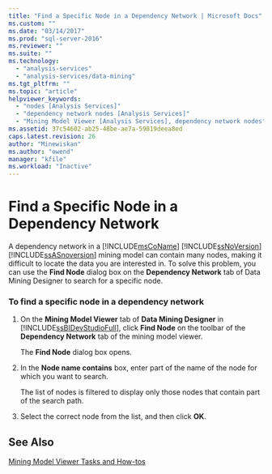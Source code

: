 ```yaml
---
title: "Find a Specific Node in a Dependency Network | Microsoft Docs"
ms.custom: ""
ms.date: "03/14/2017"
ms.prod: "sql-server-2016"
ms.reviewer: ""
ms.suite: ""
ms.technology: 
  - "analysis-services"
  - "analysis-services/data-mining"
ms.tgt_pltfrm: ""
ms.topic: "article"
helpviewer_keywords: 
  - "nodes [Analysis Services]"
  - "dependency network nodes [Analysis Services]"
  - "Mining Model Viewer [Analysis Services], dependency network nodes"
ms.assetid: 37c54602-ab25-48be-ae7a-59819deea8ed
caps.latest.revision: 26
author: "Minewiskan"
ms.author: "owend"
manager: "kfile"
ms.workload: "Inactive"
---
```

# Find a Specific Node in a Dependency Network
  A dependency network in a [!INCLUDE[msCoName](../../includes/msconame-md.md)] [!INCLUDE[ssNoVersion](../../includes/ssnoversion-md.md)] [!INCLUDE[ssASnoversion](../../includes/ssasnoversion-md.md)] mining model can contain many nodes, making it difficult to locate the data you are interested in. To solve this problem, you can use the **Find Node** dialog box on the **Dependency Network** tab of Data Mining Designer to search for a specific node.  
  
### To find a specific node in a dependency network  
  
1.  On the **Mining Model Viewer** tab of **Data Mining Designer** in [!INCLUDE[ssBIDevStudioFull](../../includes/ssbidevstudiofull-md.md)], click **Find Node** on the toolbar of the **Dependency Network** tab of the mining model viewer.  
  
     The **Find Node** dialog box opens.  
  
2.  In the **Node name contains** box, enter part of the name of the node for which you want to search.  
  
     The list of nodes is filtered to display only those nodes that contain part of the search path.  
  
3.  Select the correct node from the list, and then click **OK**.  
  
## See Also  
 [Mining Model Viewer Tasks and How-tos](../../analysis-services/data-mining/mining-model-viewer-tasks-and-how-tos.md)  
  
  
